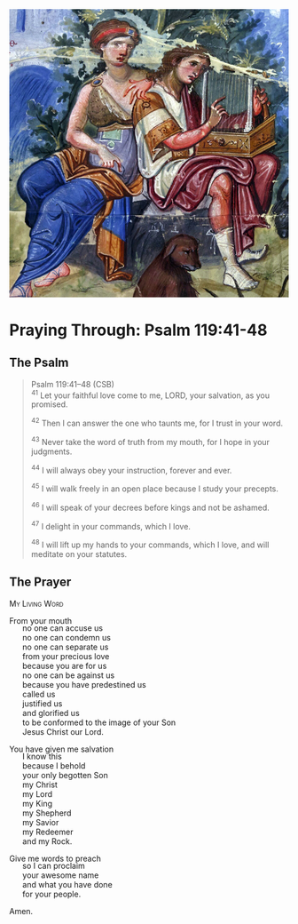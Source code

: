 <img class="intro-right" src="art-paris-psalter.jpg">

<style>
  li {list-style-type: none;}
  p + ul {
    margin-top: -18px;
}
</style>

# Praying Through: Psalm 119:41-48

## The Psalm

>Psalm 119:41–48 (CSB)  
><sup>41</sup> Let your faithful love come to me, LORD, your salvation, as you promised. 
>
><sup>42</sup> Then I can answer the one who taunts me, for I trust in your word. 
>
><sup>43</sup> Never take the word of truth from my mouth, for I hope in your judgments. 
>
><sup>44</sup> I will always obey your instruction, forever and ever. 
>
><sup>45</sup> I will walk freely in an open place because I study your precepts. 
>
><sup>46</sup> I will speak of your decrees before kings and not be ashamed. 
>
><sup>47</sup> I delight in your commands, which I love. 
>
><sup>48</sup> I will lift up my hands to your commands, which I love, and will meditate on your statutes.

## The Prayer

<div style="font-variant: small-caps;">
My Living Word
</div>

From your mouth
* no one can accuse us
* no one can condemn us
* no one can separate us
* from your precious love
* because you are for us
* no one can be against us
* because you have predestined us
* called us
* justified us
* and glorified us
* to be conformed to the image of your Son
* Jesus Christ our Lord.

You have given me salvation
* I know this
* because I behold
* your only begotten Son
* my Christ
* my Lord
* my King
* my Shepherd
* my Savior
* my Redeemer
* and my Rock.

Give me words to preach
* so I can proclaim
* your awesome name
* and what you have done
* for your people.

Amen.
